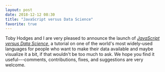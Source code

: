 ```yaml
---
layout: post
date: 2018-12-12 08:30
title: "JavaScript versus Data Science"
favorite: true
---
```


Toby Hodges and I are very pleased to announce the launch of
*[JavaScript versus Data Science](https://software-tools-in-javascript.github.io/js-vs-ds/)*,
a tutorial on one of the world's most widely-used languages
for people who want to make their data available and maybe visualize it a bit,
if that wouldn't be too much to ask.
We hope you find it useful---comments, contributions, fixes, and suggestions are very welcome.
